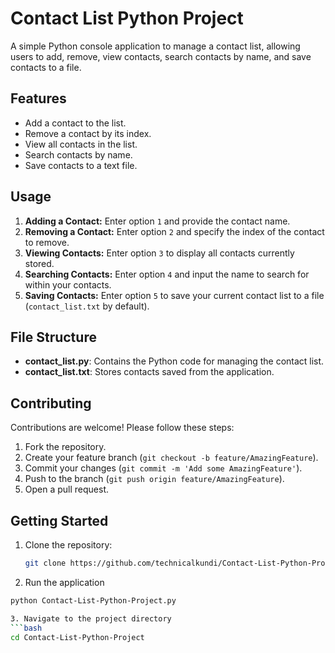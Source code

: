 # Contact List Python Project

A simple Python console application to manage a contact list, allowing users to add, remove, view contacts, search contacts by name, and save contacts to a file.

## Features

- Add a contact to the list.
- Remove a contact by its index.
- View all contacts in the list.
- Search contacts by name.
- Save contacts to a text file.

## Usage

1. **Adding a Contact:** Enter option `1` and provide the contact name.
2. **Removing a Contact:** Enter option `2` and specify the index of the contact to remove.
3. **Viewing Contacts:** Enter option `3` to display all contacts currently stored.
4. **Searching Contacts:** Enter option `4` and input the name to search for within your contacts.
5. **Saving Contacts:** Enter option `5` to save your current contact list to a file (`contact_list.txt` by default).

## File Structure

- **contact_list.py**: Contains the Python code for managing the contact list.
- **contact_list.txt**: Stores contacts saved from the application.

## Contributing

Contributions are welcome! Please follow these steps:

1. Fork the repository.
2. Create your feature branch (`git checkout -b feature/AmazingFeature`).
3. Commit your changes (`git commit -m 'Add some AmazingFeature'`).
4. Push to the branch (`git push origin feature/AmazingFeature`).
5. Open a pull request.

## Getting Started

1. Clone the repository:
   ```bash
   git clone https://github.com/technicalkundi/Contact-List-Python-Project.git
   
2. Run the application
```bash
python Contact-List-Python-Project.py

3. Navigate to the project directory
```bash
cd Contact-List-Python-Project



